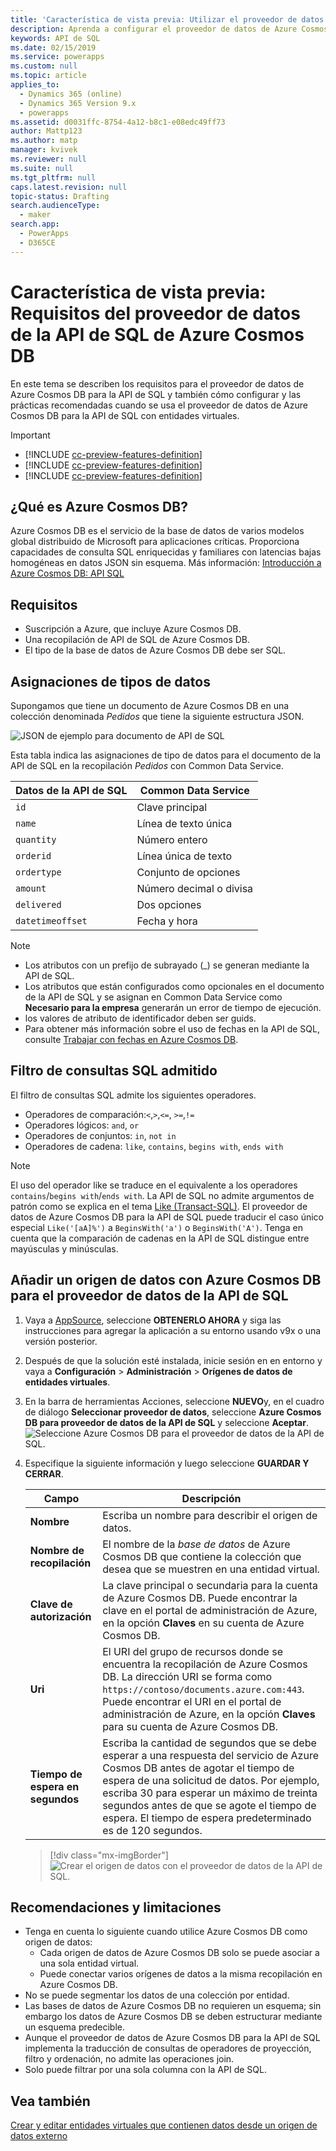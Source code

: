 ```yaml
---
title: 'Característica de vista previa: Utilizar el proveedor de datos de Azure Cosmos DB para la API de SQL con Common Data Service | MicrosoftDocs'
description: Aprenda a configurar el proveedor de datos de Azure Cosmos DB para el proveedor de datos de la API de SQL para usar con entidades virtuales.
keywords: API de SQL
ms.date: 02/15/2019
ms.service: powerapps
ms.custom: null
ms.topic: article
applies_to:
  - Dynamics 365 (online)
  - Dynamics 365 Version 9.x
  - powerapps
ms.assetid: d0031ffc-8754-4a12-b8c1-e08edc49ff73
author: Mattp123
ms.author: matp
manager: kvivek
ms.reviewer: null
ms.suite: null
ms.tgt_pltfrm: null
caps.latest.revision: null
topic-status: Drafting
search.audienceType:
  - maker
search.app:
  - PowerApps
  - D365CE
---
```


# <a name="preview-feature-azure-cosmos-db-sql-api-data-provider-requirements"></a>Característica de vista previa: Requisitos del proveedor de datos de la API de SQL de Azure Cosmos DB

En este tema se describen los requisitos para el proveedor de datos de Azure Cosmos DB para la API de SQL y también cómo configurar y las prácticas recomendadas cuando se usa el proveedor de datos de Azure Cosmos DB para la API de SQL con entidades virtuales. 

> [!IMPORTANT]
> - [!INCLUDE [cc-preview-features-definition](../../includes/cc-preview-features-definition.md)]
> - [!INCLUDE [cc-preview-features-definition](../../includes/cc-preview-features-expect-changes.md)]
> - [!INCLUDE [cc-preview-features-definition](../../includes/cc-preview-features-no-ms-support.md)]


## <a name="what-is-azure-cosmos-db"></a>¿Qué es Azure Cosmos DB?

Azure Cosmos DB es el servicio de la base de datos de varios modelos global distribuido de Microsoft para aplicaciones críticas. Proporciona capacidades de consulta SQL enriquecidas y familiares con latencias bajas homogéneas en datos JSON sin esquema. Más información: [Introducción a Azure Cosmos DB: API SQL](https://docs.microsoft.com/azure/cosmos-db/sql-api-introduction)

## <a name="requirements"></a>Requisitos

- Suscripción a Azure, que incluye Azure Cosmos DB.
- Una recopilación de API de SQL de Azure Cosmos DB.
- El tipo de la base de datos de Azure Cosmos DB debe ser SQL. 

## <a name="data-type-mapping"></a>Asignaciones de tipos de datos

Supongamos que tiene un documento de Azure Cosmos DB en una colección denominada *Pedidos* que tiene la siguiente estructura JSON.

![JSON de ejemplo para documento de API de SQL](media/documentdbexample.png)

Esta tabla indica las asignaciones de tipo de datos para el documento de la API de SQL en la recopilación *Pedidos* con Common Data Service.

|Datos de la API de SQL|Common Data Service|
|--|--|
|`id`|Clave principal|
|`name`|Línea de texto única|
|`quantity`|Número entero|
|`orderid`|Línea única de texto|
|`ordertype`|Conjunto de opciones|
|`amount`|Número decimal o divisa|
|`delivered`|Dos opciones|
|`datetimeoffset`|Fecha y hora|

> [!NOTE]
> - Los atributos con un prefijo de subrayado (_) se generan mediante la API de SQL.
> - Los atributos que están configurados como opcionales en el documento de la API de SQL y se asignan en Common Data Service como **Necesario para la empresa** generarán un error de tiempo de ejecución.
> - los valores de atributo de identificador deben ser guids.
> - Para obtener más información sobre el uso de fechas en la API de SQL, consulte [Trabajar con fechas en Azure Cosmos DB](https://azure.microsoft.com/blog/working-with-dates-in-azure-documentdb-4/).

## <a name="supported-sql-query-filtering"></a>Filtro de consultas SQL admitido

El filtro de consultas SQL admite los siguientes operadores. 

- Operadores de comparación:`<`,`>`,`<=`, `>=`,`!=`
- Operadores lógicos: `and`, `or` 
- Operadores de conjuntos: `in`, `not in`
- Operadores de cadena: `like`, `contains`, `begins with`, `ends with`

> [!NOTE]
> El uso del operador like se traduce en el equivalente a los operadores `contains`/`begins with`/`ends with`. La API de SQL no admite argumentos de patrón como se explica en el tema [Like (Transact-SQL)](/sql/t-sql/language-elements/like-transact-sql). El proveedor de datos de Azure Cosmos DB para la API de SQL puede traducir el caso único especial `Like('[aA]%')` a `BeginsWith('a')` o `BeginsWith('A')`. Tenga en cuenta que la comparación de cadenas en la API de SQL distingue entre mayúsculas y minúsculas.

## <a name="add-a-data-source-using-the-azure-cosmos-db-for-sql-api-data-provider"></a>Añadir un origen de datos con Azure Cosmos DB para el proveedor de datos de la API de SQL

1. Vaya a [AppSource](https://appsource.microsoft.com/product/dynamics-365/mscrm.documentdb_data_provider?tab=Overview), seleccione **OBTENERLO AHORA** y siga las instrucciones para agregar la aplicación a su entorno usando v9x o una versión posterior.
2. Después de que la solución esté instalada, inicie sesión en en entorno y vaya a **Configuración** > **Administración** > **Orígenes de datos de entidades virtuales**.
3. En la barra de herramientas Acciones, seleccione **NUEVO**y, en el cuadro de diálogo **Seleccionar proveedor de datos**, seleccione **Azure Cosmos DB para proveedor de datos de la API de SQL** y seleccione **Aceptar**.
![Seleccione Azure Cosmos DB para el proveedor de datos de la API de SQL.](media/createdatasource.png)
1. Especifique la siguiente información y luego seleccione **GUARDAR Y CERRAR**.

    |Campo|Descripción|
    |--|--|
    |**Nombre**|Escriba un nombre para describir el origen de datos.|
    |**Nombre de recopilación**|El nombre de la *base de datos* de Azure Cosmos DB que contiene la colección que desea que se muestren en una entidad virtual.  |
    |**Clave de autorización**|La clave principal o secundaria para la cuenta de Azure Cosmos DB. Puede encontrar la clave en el portal de administración de Azure, en la opción **Claves** en su cuenta de Azure Cosmos DB.|
    |**Uri**|El URI del grupo de recursos donde se encuentra la recopilación de Azure Cosmos DB. La dirección URI se forma como `https://contoso/documents.azure.com:443`. Puede encontrar el URI en el portal de administración de Azure, en la opción **Claves** para su cuenta de Azure Cosmos DB. |
    |**Tiempo de espera en segundos**|Escriba la cantidad de segundos que se debe esperar a una respuesta del servicio de Azure Cosmos DB antes de agotar el tiempo de espera de una solicitud de datos. Por ejemplo, escriba 30 para esperar un máximo de treinta segundos antes de que se agote el tiempo de espera. El tiempo de espera predeterminado es de 120 segundos.|

    > [!div class="mx-imgBorder"] 
    > ![Crear el origen de datos con el proveedor de datos de la API de SQL.](media/cosmosdb-datasource.png)

## <a name="best-practices-and-limitations"></a>Recomendaciones y limitaciones

- Tenga en cuenta lo siguiente cuando utilice Azure Cosmos DB como origen de datos:
   - Cada origen de datos de Azure Cosmos DB solo se puede asociar a una sola entidad virtual.
   - Puede conectar varios orígenes de datos a la misma recopilación en Azure Cosmos DB.
- No se puede segmentar los datos de una colección por entidad.
- Las bases de datos de Azure Cosmos DB no requieren un esquema; sin embargo los datos de Azure Cosmos DB se deben estructurar mediante un esquema predecible. 
- Aunque el proveedor de datos de Azure Cosmos DB para la API de SQL implementa la traducción de consultas de operadores de proyección, filtro y ordenación, no admite las operaciones join.
- Solo puede filtrar por una sola columna con la API de SQL.

## <a name="see-also"></a>Vea también

[Crear y editar entidades virtuales que contienen datos desde un origen de datos externo](create-edit-virtual-entities.md)
